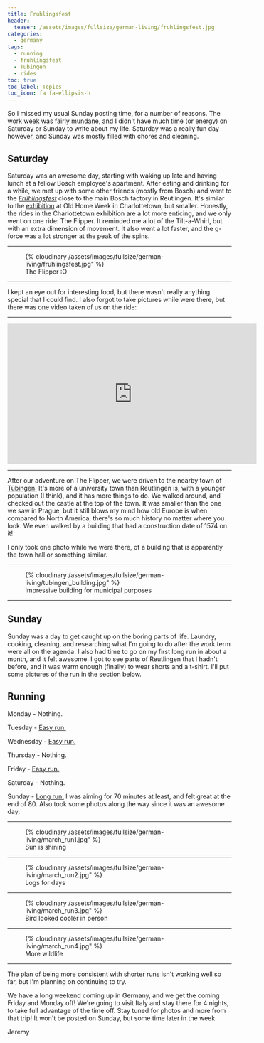 ```yaml
---
title: Fruhlingsfest
header:
  teaser: /assets/images/fullsize/german-living/fruhlingsfest.jpg
categories:
  - germany
tags:
  - running
  - fruhlingsfest
  - Tubingen
  - rides
toc: true
toc_label: Topics
toc_icon: fa fa-ellipsis-h
---
```


So I missed my usual Sunday posting time, for a number of reasons. The work week was fairly mundane, and I didn't have much time (or energy) on Saturday or Sunday to write about my life. Saturday was a really fun day however, and Sunday was mostly filled with  chores and cleaning.

## Saturday

Saturday was an awesome day, starting with waking up late and having lunch at a fellow Bosch employee's apartment. After eating and drinking for a while, we met up with some other friends (mostly from Bosch) and went to the [_Frühlingsfest_](https://de-de.facebook.com/reutlinger.fruehlingsfest/) close to the main Bosch factory in Reutlingen. It's similar to the [exhibition](http://oldhomeweekpei.com/lineup/midway/) at Old Home Week in Charlottetown, but smaller. Honestly, the rides in the Charlottetown exhibition are a lot more enticing, and we only went on one ride: The Flipper. It reminded me a lot of the Tilt-a-Whirl, but with an extra dimension of movement. It also went a lot faster, and the g-force was a lot stronger at the peak of the spins.

***

<figure class="align-center">
  {% cloudinary /assets/images/fullsize/german-living/fruhlingsfest.jpg" %}
  <figcaption>The Flipper :O</figcaption>
</figure>

***

I kept an eye out for interesting food, but there wasn't really anything special that I could find. I also forgot to take pictures while were there, but there was one video taken of us on the ride:

***

<iframe width="560" height="315" src="https://www.youtube.com/embed/1xDSz4HDBdU" frameborder="0" allow="autoplay; encrypted-media" allowfullscreen></iframe>

***

After our adventure on The Flipper, we were driven to the nearby town of [Tübingen.](https://en.wikipedia.org/wiki/T%C3%BCbingen) It's more of a university town than Reutlingen is, with a younger population (I think), and it has more things to do. We walked around, and checked out the castle at the top of the town. It was smaller than the one we saw in Prague, but it still blows my mind how old Europe is when compared to North America, there's so much history no matter where you look. We even walked by a building that had a construction date of 1574 on it!

I only took one photo while we were there, of a building that is apparently the town hall or something similar.

***

<figure class="align-center">
  {% cloudinary /assets/images/fullsize/german-living/tubingen_building.jpg" %}
  <figcaption>Impressive building for municipal purposes</figcaption>
</figure>

***


## Sunday

Sunday was a day to get caught up on the boring parts of life. Laundry, cooking, cleaning, and researching what I'm going to do after the work term were all on the agenda. I also had time to go on my first long run in about a month, and it felt awesome. I got to see parts of Reutlingen that I hadn't before, and it was warm enough (finally) to wear shorts and a t-shirt. I'll put some pictures of the run in the section below.

## Running

Monday - Nothing.

Tuesday - [Easy run.](https://www.strava.com/activities/1463161944)

Wednesday - [Easy run.](https://www.strava.com/activities/1464715019)

Thursday - Nothing.

Friday - [Easy run.](https://www.strava.com/activities/1467705744)

Saturday - Nothing.

Sunday - [Long run.](https://www.strava.com/activities/1471293258) I was aiming for 70 minutes at least, and felt great at the end of 80. Also took some photos along the way since it was an awesome day:

***

<figure class="align-center">
  {% cloudinary /assets/images/fullsize/german-living/march_run1.jpg" %}
  <figcaption>Sun is shining</figcaption>
</figure>

***

<figure class="align-center">
  {% cloudinary /assets/images/fullsize/german-living/march_run2.jpg" %}
  <figcaption>Logs for days</figcaption>
</figure>

***

<figure class="align-center">
  {% cloudinary /assets/images/fullsize/german-living/march_run3.jpg" %}
  <figcaption>Bird looked cooler in person</figcaption>
</figure>

***

<figure class="align-center">
  {% cloudinary /assets/images/fullsize/german-living/march_run4.jpg" %}
  <figcaption>More wildlife</figcaption>
</figure>

***

The plan of being more consistent with shorter runs isn't working well so far, but I'm planning on continuing to try.

We have a long weekend coming up in Germany, and we get the coming Friday and Monday off! We're going to visit Italy and stay there for 4 nights, to take full advantage of the time off. Stay tuned for photos and more from that trip! It won't be posted on Sunday, but some time later in the week.

Jeremy
